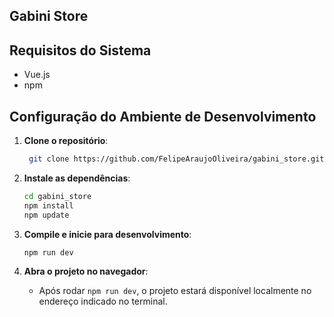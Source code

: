 
## Gabini Store



## Requisitos do Sistema
- Vue.js
- npm

## Configuração do Ambiente de Desenvolvimento

1. **Clone o repositório**:
   ```bash
    git clone https://github.com/FelipeAraujoOliveira/gabini_store.git
   ```

2. **Instale as dependências**:
   ```bash
   cd gabini_store
   npm install
   npm update
   ```

3. **Compile e inicie para desenvolvimento**:
   ```bash
   npm run dev
   ```

4. **Abra o projeto no navegador**:
   - Após rodar `npm run dev`, o projeto estará disponível localmente no endereço indicado no terminal.
